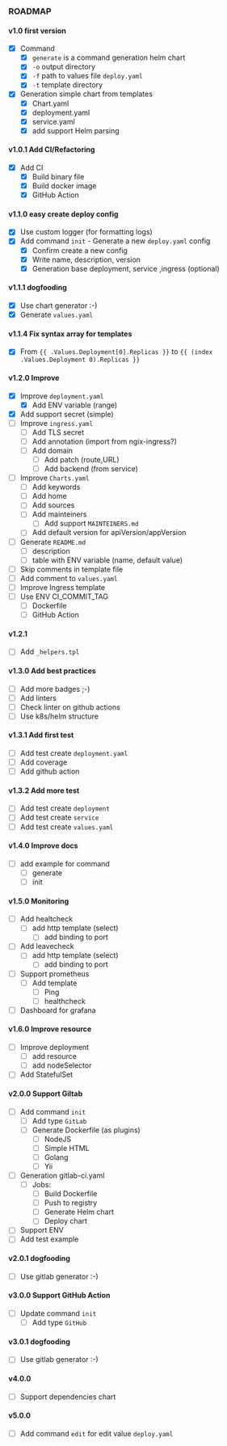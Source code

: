 ### ROADMAP

#### v1.0 first version

- [x] Command
  - [x] `generate` is a command generation helm chart
  - [x] `-o` output directory
  - [x] `-f` path to values file `deploy.yaml`
  - [x] `-t` template directory
- [x] Generation simple chart from templates
  - [x] Chart.yaml
  - [x] deployment.yaml
  - [x] service.yaml
  - [x] add support Helm parsing

#### v1.0.1 Add CI/Refactoring

- [x] Add CI
  - [x] Build binary file
  - [x] Build docker image
  - [x] GitHub Action

#### v1.1.0 easy create deploy config

- [x] Use custom logger (for formatting logs)
- [x] Add command `init` - Generate a new `deploy.yaml` config
  - [x] Confirm create a new config
  - [x] Write name, description, version  
  - [x] Generation base deployment, service ,ingress (optional)

#### v1.1.1 dogfooding

- [x] Use chart generator :-)
- [x] Generate `values.yaml`

#### v1.1.4 Fix syntax array for templates

- [x] From `{{ .Values.Deployment[0].Replicas }}` to `{{ (index .Values.Deployment 0).Replicas }}`

#### v1.2.0 Improve

- [x] Improve `deployment.yaml`
  - [x] Add ENV variable (range)
- [x] Add support secret (simple)
- [ ] Improve `ingress.yaml`
  - [ ] Add TLS secret
  - [ ] Add annotation (import from ngix-ingress?)
  - [ ] Add domain
    - [ ] Add patch (route,URL)
    - [ ] Add backend (from service)
- [ ] Improve `Charts.yaml`
  - [ ] Add keywords
  - [ ] Add home
  - [ ] Add sources
  - [ ] Add mainteiners
    - [ ] Add support `MAINTEINERS.md`
  - [ ] Add default version for apiVersion/appVersion
- [ ] Generate `README.md`
  - [ ] description
  - [ ] table with ENV variable (name, default value)
- [ ] Skip comments in template file
- [ ] Add comment to `values.yaml`
- [ ] Improve Ingress template
- [ ] Use ENV CI_COMMIT_TAG
  - [ ] Dockerfile
  - [ ] GitHub Action

#### v1.2.1

- [ ] Add `_helpers.tpl`

#### v1.3.0 Add best practices

- [ ] Add more badges ;-)
- [ ] Add linters
- [ ] Check linter on github actions
- [ ] Use k8s/helm structure

#### v1.3.1 Add first test

- [ ] Add test create `deployment.yaml`
- [ ] Add coverage
- [ ] Add github action

#### v1.3.2 Add more test

- [ ] Add test create `deployment`
- [ ] Add test create `service`
- [ ] Add test create `values.yaml`

#### v1.4.0 Improve docs

- [ ] add example for command
  - [ ] generate
  - [ ] init

#### v1.5.0 Monitoring

- [ ] Add healtcheck
  - [ ] add http template (select)
    - [ ] add binding to port
- [ ] Add leavecheck
  - [ ] add http template (select)
    - [ ] add binding to port
- [ ] Support prometheus
  - [ ] Add template
    - [ ] Ping
    - [ ] healthcheck
- [ ] Dashboard for grafana

#### v1.6.0 Improve resource

- [ ] Improve deployment
  - [ ] add resource
  - [ ] add nodeSelector
- [ ] Add StatefulSet

#### v2.0.0 Support Giltab

- [ ] Add command `init`
  - [ ] Add type `GitLab`
  - [ ] Generate Dockerfile (as plugins)
    - [ ] NodeJS
    - [ ] Simple HTML
    - [ ] Golang
    - [ ] Yii
- [ ] Generation gitlab-ci.yaml
  - [ ] Jobs:
    - [ ] Build Dockerfile
    - [ ] Push to registry
    - [ ] Generate Helm chart
    - [ ] Deploy chart
- [ ] Support ENV
- [ ] Add test example

#### v2.0.1 dogfooding

- [ ] Use gitlab generator :-)

#### v3.0.0 Support GitHub Action

- [ ] Update command `init`
  - [ ] Add type `GitHub`

#### v3.0.1 dogfooding

- [ ] Use gitlab generator :-)

#### v4.0.0

- [ ] Support dependencies chart

#### v5.0.0

- [ ] Add command `edit` for edit value `deploy.yaml`
